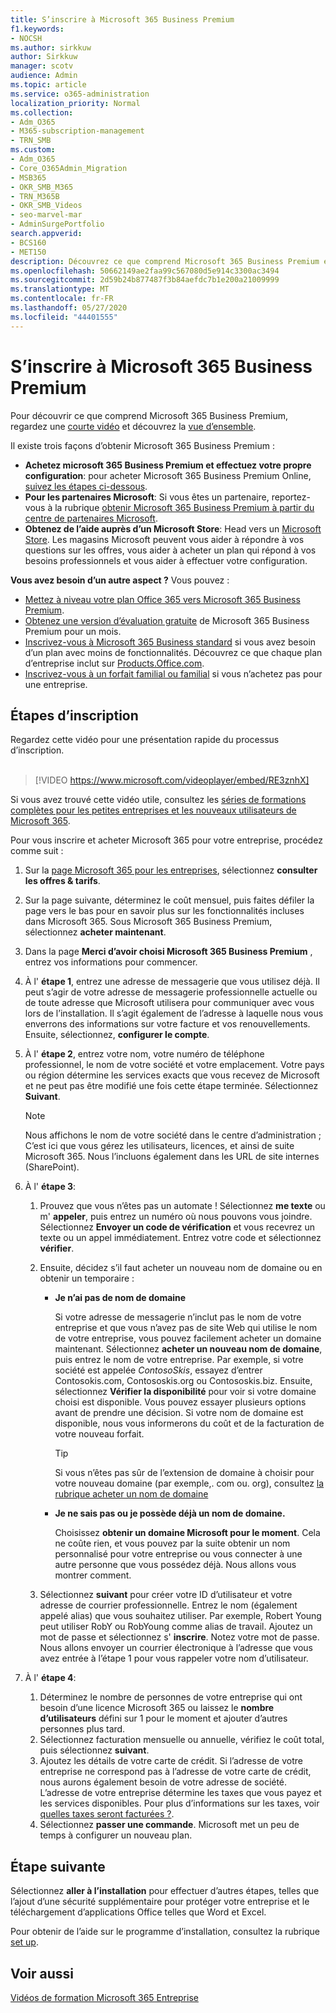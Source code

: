 ```yaml
---
title: S’inscrire à Microsoft 365 Business Premium
f1.keywords:
- NOCSH
ms.author: sirkkuw
author: Sirkkuw
manager: scotv
audience: Admin
ms.topic: article
ms.service: o365-administration
localization_priority: Normal
ms.collection:
- Adm_O365
- M365-subscription-management
- TRN_SMB
ms.custom:
- Adm_O365
- Core_O365Admin_Migration
- MSB365
- OKR_SMB_M365
- TRN_M365B
- OKR_SMB_Videos
- seo-marvel-mar
- AdminSurgePortfolio
search.appverid:
- BCS160
- MET150
description: Découvrez ce que comprend Microsoft 365 Business Premium et obtenez des conseils détaillés pour vous inscrire à Microsoft 365 Business Premium.
ms.openlocfilehash: 50662149ae2faa99c567080d5e914c3300ac3494
ms.sourcegitcommit: 2d59b24b877487f3b84aefdc7b1e200a21009999
ms.translationtype: MT
ms.contentlocale: fr-FR
ms.lasthandoff: 05/27/2020
ms.locfileid: "44401555"
---
```

# <a name="sign-up-for-microsoft-365-business-premium"></a>S’inscrire à Microsoft 365 Business Premium

Pour découvrir ce que comprend Microsoft 365 Business Premium, regardez une [courte vidéo](https://go.microsoft.com/fwlink/?linkid=2109651) et découvrez la [vue d’ensemble](microsoft-365-business-overview.md).

Il existe trois façons d’obtenir Microsoft 365 Business Premium :
- **Achetez microsoft 365 Business Premium et effectuez votre propre configuration**: pour acheter Microsoft 365 Business Premium Online, [suivez les étapes ci-dessous](#sign-up-steps).
- **Pour les partenaires Microsoft**: Si vous êtes un partenaire, reportez-vous à la rubrique [obtenir Microsoft 365 Business Premium à partir du centre de partenaires Microsoft](get-microsoft-365-business.md).
- **Obtenez de l’aide auprès d’un Microsoft Store**: Head vers un [Microsoft Store](https://go.microsoft.com/fwlink/?linkid=2109652). Les magasins Microsoft peuvent vous aider à répondre à vos questions sur les offres, vous aider à acheter un plan qui répond à vos besoins professionnels et vous aider à effectuer votre configuration.

**Vous avez besoin d’un autre aspect ?** Vous pouvez :
- [Mettez à niveau votre plan Office 365 vers Microsoft 365 Business Premium](migrate-to-microsoft-365-business.md).
- [Obtenez une version d’évaluation gratuite](https://go.microsoft.com/fwlink/p/?linkid=2102309) de Microsoft 365 Business Premium pour un mois.
- [Inscrivez-vous à Microsoft 365 Business standard](https://go.microsoft.com/fwlink/p/?LinkID=510935) si vous avez besoin d’un plan avec moins de fonctionnalités. Découvrez ce que chaque plan d’entreprise inclut sur [Products.Office.com](https://go.microsoft.com/fwlink/?linkid=2109397).
- [Inscrivez-vous à un forfait familial ou familial](https://go.microsoft.com/fwlink/?linkid=2109398) si vous n’achetez pas pour une entreprise. 

## <a name="sign-up-steps"></a>Étapes d’inscription

Regardez cette vidéo pour une présentation rapide du processus d’inscription.<br><br>

> [!VIDEO https://www.microsoft.com/videoplayer/embed/RE3znhX] 

Si vous avez trouvé cette vidéo utile, consultez les [séries de formations complètes pour les petites entreprises et les nouveaux utilisateurs de Microsoft 365](https://support.office.com/article/6ab4bbcd-79cf-4000-a0bd-d42ce4d12816).

Pour vous inscrire et acheter Microsoft 365 pour votre entreprise, procédez comme suit :

1. Sur la [page Microsoft 365 pour les entreprises](https://go.microsoft.com/fwlink/?linkid=2109654), sélectionnez **consulter les offres & tarifs**. 
2. Sur la page suivante, déterminez le coût mensuel, puis faites défiler la page vers le bas pour en savoir plus sur les fonctionnalités incluses dans Microsoft 365. Sous Microsoft 365 Business Premium, sélectionnez **acheter maintenant**.
3. Dans la page **Merci d’avoir choisi Microsoft 365 Business Premium** , entrez vos informations pour commencer.
4. À l' **étape 1**, entrez une adresse de messagerie que vous utilisez déjà. Il peut s’agir de votre adresse de messagerie professionnelle actuelle ou de toute adresse que Microsoft utilisera pour communiquer avec vous lors de l’installation. Il s’agit également de l’adresse à laquelle nous vous enverrons des informations sur votre facture et vos renouvellements. Ensuite, sélectionnez, **configurer le compte**.
5. À l' **étape 2**, entrez votre nom, votre numéro de téléphone professionnel, le nom de votre société et votre emplacement. Votre pays ou région détermine les services exacts que vous recevez de Microsoft et ne peut pas être modifié une fois cette étape terminée. Sélectionnez **Suivant**.
    > [!NOTE]
    > Nous affichons le nom de votre société dans le centre d’administration ; C’est ici que vous gérez les utilisateurs, licences, et ainsi de suite Microsoft 365. Nous l’incluons également dans les URL de site internes (SharePoint).
6. À l' **étape 3**:

    1. Prouvez que vous n’êtes pas un automate ! Sélectionnez **me texte** ou m' **appeler**, puis entrez un numéro où nous pouvons vous joindre. Sélectionnez **Envoyer un code de vérification** et vous recevrez un texte ou un appel immédiatement. Entrez votre code et sélectionnez **vérifier**.
    2. Ensuite, décidez s’il faut acheter un nouveau nom de domaine ou en obtenir un temporaire :

        - **Je n’ai pas de nom de domaine** 
        
            Si votre adresse de messagerie n’inclut pas le nom de votre entreprise et que vous n’avez pas de site Web qui utilise le nom de votre entreprise, vous pouvez facilement acheter un domaine maintenant. Sélectionnez **acheter un nouveau nom de domaine**, puis entrez le nom de votre entreprise. Par exemple, si votre société est appelée *ContosoSkis*, essayez d’entrer Contosokis.com, Contososkis.org ou Contososkis.biz. Ensuite, sélectionnez **Vérifier la disponibilité** pour voir si votre domaine choisi est disponible. Vous pouvez essayer plusieurs options avant de prendre une décision. Si votre nom de domaine est disponible, nous vous informerons du coût et de la facturation de votre nouveau forfait. 
       
            > [!TIP]
            > Si vous n’êtes pas sûr de l’extension de domaine à choisir pour votre nouveau domaine (par exemple,. com ou. org), consultez [la rubrique acheter un nom de domaine](https://go.microsoft.com/fwlink/?linkid=2109700)
        
        - **Je ne sais pas ou je possède déjà un nom de domaine.** 
        
             Choisissez **obtenir un domaine Microsoft pour le moment**. Cela ne coûte rien, et vous pouvez par la suite obtenir un nom personnalisé pour votre entreprise ou vous connecter à une autre personne que vous possédez déjà. Nous allons vous montrer comment.

    3. Sélectionnez **suivant** pour créer votre ID d’utilisateur et votre adresse de courrier professionnelle. Entrez le nom (également appelé alias) que vous souhaitez utiliser. Par exemple, Robert Young peut utiliser RobY ou RobYoung comme alias de travail. Ajoutez un mot de passe et sélectionnez s' **inscrire**. Notez votre mot de passe. Nous allons envoyer un courrier électronique à l’adresse que vous avez entrée à l’étape 1 pour vous rappeler votre nom d’utilisateur.
7. À l' **étape 4**: 

    1. Déterminez le nombre de personnes de votre entreprise qui ont besoin d’une licence Microsoft 365 ou laissez le **nombre d’utilisateurs** défini sur 1 pour le moment et ajouter d’autres personnes plus tard. 
    2. Sélectionnez facturation mensuelle ou annuelle, vérifiez le coût total, puis sélectionnez **suivant**. 
    3. Ajoutez les détails de votre carte de crédit. Si l’adresse de votre entreprise ne correspond pas à l’adresse de votre carte de crédit, nous aurons également besoin de votre adresse de société. L’adresse de votre entreprise détermine les taxes que vous payez et les services disponibles. Pour plus d’informations sur les taxes, voir [quelles taxes seront facturées ?](https://go.microsoft.com/fwlink/?linkid=2109701).
    4. Sélectionnez **passer une commande**. Microsoft met un peu de temps à configurer un nouveau plan.

## <a name="whats-next"></a>Étape suivante

Sélectionnez **aller à l’installation** pour effectuer d’autres étapes, telles que l’ajout d’une sécurité supplémentaire pour protéger votre entreprise et le téléchargement d’applications Office telles que Word et Excel.

Pour obtenir de l’aide sur le programme d’installation, consultez la rubrique [set up](set-up.md).

## <a name="see-also"></a>Voir aussi

[Vidéos de formation Microsoft 365 Entreprise](https://support.office.com/article/6ab4bbcd-79cf-4000-a0bd-d42ce4d12816)
